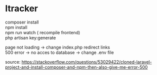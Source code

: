 # Itracker
composer install    
npm install   
npm run watch ( recompile frontend)  
php artisan key:generate  

page not loading -> change index.php redirect links   
500 error -> no acces to database  -> change .env file  


source: https://stackoverflow.com/questions/53029422/cloned-laravel-project-and-install-composer-and-npm-then-also-give-me-error-500  
